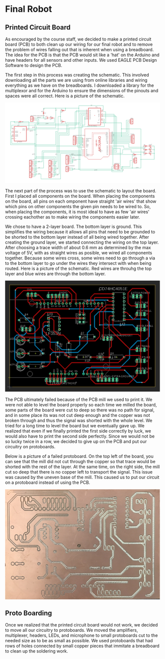 # Final Robot

## Printed Circuit Board 

As encouraged by the course staff, we decided to make a printed circuit board (PCB) to both clean up our wiring for our final robot and to remove the problem of wires falling out that is inherent when using a breadboard. The idea for the PCB is that the PCB would sit like a 'hat' on the Arduino and have headers for all sensors and other inputs. We used EAGLE PCB Design Software to design the PCB. 

The first step in this process was creating the schematic. This involved downloading all the parts we are using from online libraries and wiring everything as we have on the breadboards. I downloaded a library for the multiplexor and for the Arduino to ensure the dimensions of the pinouts and spaces were all correct. Here is a picture of the schematic.

![schematic image](Media/schematic.png)

The next part of the process was to use the schematic to layout the board. First I placed all components on the board. When placing the components on the board, all pins on each omponent have straight 'air wires' that show which pins on other components the given pin needs to be wired to. So, when placing the components, it is most ideal to have as few 'air wires' crossing eachother as to make wiring the components easier later.

We chose to have a 2-layer board. The bottom layer is ground. This simplifies the wiring because it allows all pins that need to be grounded to be shorted to the bottom layer instead of all being wired together. After creating the ground layer, we started connecting the wiring on the top layer. After choosing a trace width of about 0.6 mm as determined by the max voltage of 5V, with as straight wires as posible, we wired all components together. Because some wires cross, some wires need to go through a via to the bottom layer to go under the wires they intersect with when being routed. Here is a picture of the schematic. Red wires are throuhg the top layer and blue wires are through the bottom layer.

![board image](Media/board.png)

The PCB ultimately failed because of the PCB mill we used to print it. We were not able to level the board properly so each time we milled the board, some parts of the board were cut to deep so there was no path for signal, and in some place its was not cut deep enough and the copper was not broken through and thus the signal was shorted with the whole level. We tried for a long time to level the board but we eventually gave up. We realized that even if we finally printed the first side correctly by luck, we would also have to print the second side perfectly. Since we would not be so lucky twice in a row, we decided to give up on the PCB and put our circuitry on protoboards.

Below is a picture of a failed protoboard. On the top left of the board, you can see that the mill did not cut through the copper so that trace would be shorted with the rest of the layer. At the same time, on the right side, the mill cut so deep  that there is no copper left to transport the signal. This issue was caused by the uneven base of the mill. This caused us to put our circuit on a protoboard instead of using the PCB.

![board image](Media/printedboard.jpg)


## Proto Boarding

Once we realized that the printed circuit board would not work, we decided to move all our circuitry to protoboards. We moved the amplifiers, multiplexer, headers, LEDs, and microphone to small protoboards cut to the needed size as to be as small as possible. We used protoboards that had rows of holes connected by small copper pieces that immitate a breadboard to clean up the soldering work. 
